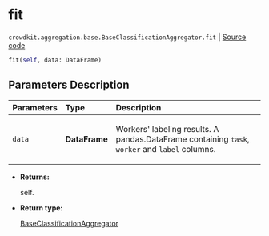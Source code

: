 # fit
`crowdkit.aggregation.base.BaseClassificationAggregator.fit` | [Source code](https://github.com/Toloka/crowd-kit/blob/v1.2.0/crowdkit/aggregation/base/__init__.py#L28)

```python
fit(self, data: DataFrame)
```

## Parameters Description

| Parameters | Type | Description |
| :----------| :----| :-----------|
`data`|**DataFrame**|<p>Workers&#x27; labeling results. A pandas.DataFrame containing `task`, `worker` and `label` columns.</p>

* **Returns:**

  self.

* **Return type:**

  [BaseClassificationAggregator](crowdkit.aggregation.base.BaseClassificationAggregator.md)
